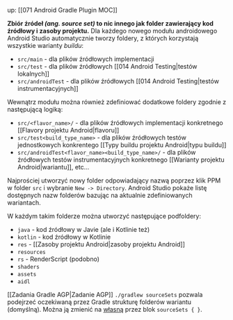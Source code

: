 up: [[071 Android Gradle Plugin MOC]]

**Zbiór źródeł *(ang. source set)* to nic innego jak folder zawierający kod źródłowy i zasoby projektu.** Dla każdego nowego modułu androidowego Android Studio automatycznie tworzy foldery, z których korzystają wszystkie warianty *buildu*:
- `src/main` - dla plików źródłowych implementacji
- `src/test` - dla plików źródłowych [[014 Android Testing|testów lokalnych]]
- `src/androidTest` - dla plików źródłowych [[014 Android Testing|testów instrumentacyjnych]]

Wewnątrz modułu można również zdefiniować dodatkowe foldery zgodnie z następującą logiką:
- `src/<flavor_name>/` - dla plików źródłowych implementacji konkretnego [[Flavory projektu Android|flavoru]] 
- `src/test<build_type_name>` - dla plików źródłowych testów jednostkowych konkrentego [[Typy buildu projektu Android|typu buildu]]
- `src/androidTest<flavor_name><build_type_name>/` - dla plików źródłowych testów instrumentacyjnych konkretnego [[Warianty projektu Android|wariantu]], etc...

Najprościej utworzyć nowy folder odpowiadający nazwą poprzez klik PPM w folder `src` i wybranie `New -> Directory`. Android Studio pokaże listę dostępnych nazw folderów bazując na aktualnie zdefiniowanych wariantach.

W każdym takim folderze można utworzyć następujące podfoldery:
- `java` - kod źródłowy w Javie (ale i Kotlinie też)
- `kotlin` - kod źródłowy w Kotlinie
- `res` - [[Zasoby projektu Android|zasoby projektu Android]]
- `resources`
- `rs` - RenderScript (podobno)
- `shaders`
- `assets`
- `aidl`

[[Zadania Gradle AGP|Zadanie AGP]] `./gradlew sourceSets` pozwala podejrzeć oczekiwaną przez Gradle strukturę folderów wariantu (domyślną). Można ją zmienić na [własną](https://developer.android.com/build/build-variants#configure-sourcesets) przez blok `sourceSets { }`.